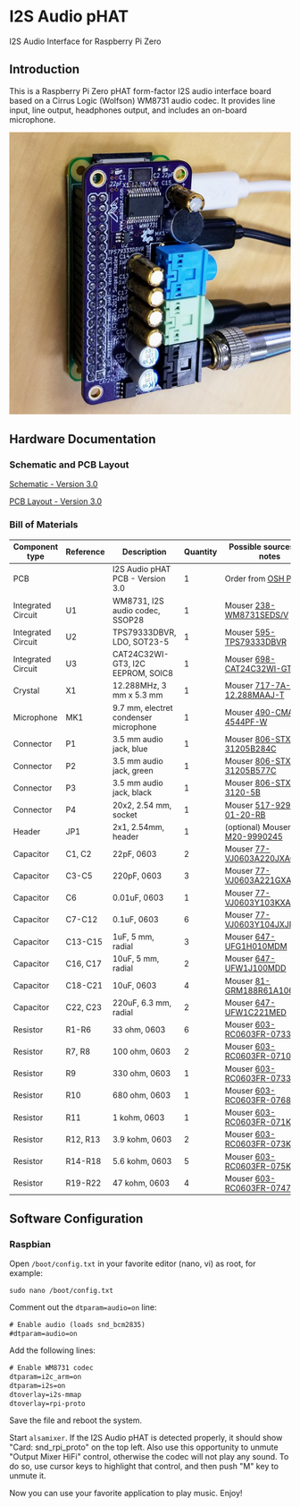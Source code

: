 # I2S Audio pHAT
I2S Audio Interface for Raspberry Pi Zero

## Introduction
This is a Raspberry Pi Zero pHAT form-factor I2S audio interface board based on a Cirrus Logic (Wolfson) WM8731 audio codec. It provides line input, line output, headphones output, and includes an on-board microphone.

![Micro 8088 Assembled Board](images/I2S_Audio_pHAT-Complete-3.0.jpg)

## Hardware Documentation

### Schematic and PCB Layout

[Schematic - Version 3.0](KiCad/I2S_Audio_pHAT-Schematic-3.0.pdf)

[PCB Layout - Version 3.0](KiCad/I2S_Audio_pHAT-Board-3.0.pdf)

### Bill of Materials

Component type     | Reference | Description                       | Quantity | Possible sources and notes 
------------------ | --------- | --------------------------------- | -------- | --------------------------
PCB                |           | I2S Audio pHAT PCB - Version 3.0  | 1        | Order from [OSH Park](https://oshpark.com/shared_projects/yxrgLBxI)
Integrated Circuit | U1        | WM8731, I2S audio codec, SSOP28   | 1        | Mouser [238-WM8731SEDS/V](https://www.mouser.com/Search/ProductDetail.aspx?R=WM8731SEDS%2fVvirtualkey23800000virtualkey238-WM8731SEDS%2fV)
Integrated Circuit | U2        | TPS79333DBVR, LDO, SOT23-5        | 1        | Mouser [595-TPS79333DBVR](https://www.mouser.com/Search/ProductDetail.aspx?R=TPS79333DBVRvirtualkey59500000virtualkey595-TPS79333DBVR)
Integrated Circuit | U3        | CAT24C32WI-GT3, I2C EEPROM, SOIC8 | 1        | Mouser [698-CAT24C32WI-GT3](https://www.mouser.com/Search/ProductDetail.aspx?R=CAT24C32WI-GT3virtualkey69800000virtualkey698-CAT24C32WI-GT3)
Crystal            | X1        | 12.288MHz, 3 mm x 5.3 mm          | 1        | Mouser [717-7A-12.288MAAJ-T](https://www.mouser.com/Search/ProductDetail.aspx?R=7A-12.288MAAJ-Tvirtualkey57230000virtualkey717-7A-12.288MAAJ-T)
Microphone         | MK1       | 9.7 mm, electret condenser microphone | 1        | Mouser [490-CMA-4544PF-W](https://www.mouser.com/Search/ProductDetail.aspx?R=CMA-4544PF-Wvirtualkey51780000virtualkey490-CMA-4544PF-W)
Connector          | P1        | 3.5 mm audio jack, blue           | 1        | Mouser [806-STX-31205B284C](https://www.mouser.com/Search/ProductDetail.aspx?R=STX-3120-5B-284Cvirtualkey51700000virtualkey806-STX-31205B284C)
Connector          | P2        | 3.5 mm audio jack, green          | 1        | Mouser [806-STX-31205B577C](https://www.mouser.com/Search/ProductDetail.aspx?R=STX-3120-5B-577Cvirtualkey51700000virtualkey806-STX-31205B577C)
Connector          | P3        | 3.5 mm audio jack, black          | 1        | Mouser [806-STX-3120-5B](https://www.mouser.com/Search/ProductDetail.aspx?R=STX-3120-5Bvirtualkey51700000virtualkey806-STX-3120-5B)
Connector          | P4        | 20x2, 2.54 mm, socket             | 1        | Mouser [517-929852-01-20-RB](https://www.mouser.com/Search/ProductDetail.aspx?R=929852-01-20-RBvirtualkey51750000virtualkey517-929852-01-20-RB)
Header             | JP1       | 2x1, 2.54mm, header               | 1        | (optional) Mouser [855-M20-9990245](https://www.mouser.com/Search/ProductDetail.aspx?R=M20-9990245virtualkey57420000virtualkey855-M20-9990245)
Capacitor          | C1, C2    | 22pF, 0603                        | 2        | Mouser [77-VJ0603A220JXACBC](https://www.mouser.com/Search/ProductDetail.aspx?R=VJ0603A220JXACW1BCvirtualkey61340000virtualkey77-VJ0603A220JXACBC)
Capacitor          | C3-C5     | 220pF, 0603                       | 3        | Mouser [77-VJ0603A221GXAPBC](https://www.mouser.com/Search/ProductDetail.aspx?R=VJ0603A221GXAPW1BCvirtualkey61340000virtualkey77-VJ0603A221GXAPBC)
Capacitor          | C6        | 0.01uF, 0603                      | 1        | Mouser [77-VJ0603Y103KXACBC](https://www.mouser.com/Search/ProductDetail.aspx?R=VJ0603Y103KXACW1BCvirtualkey61340000virtualkey77-VJ0603Y103KXACBC)
Capacitor          | C7-C12    | 0.1uF, 0603                       | 6        | Mouser [77-VJ0603Y104JXJPBC](https://www.mouser.com/Search/ProductDetail.aspx?R=VJ0603Y104JXJPW1BCvirtualkey61340000virtualkey77-VJ0603Y104JXJPBC)
Capacitor          | C13-C15   | 1uF, 5 mm, radial                 | 3        | Mouser [647-UFG1H010MDM](https://www.mouser.com/Search/ProductDetail.aspx?R=UFG1H010MDMvirtualkey64700000virtualkey647-UFG1H010MDM)
Capacitor          | C16, C17  | 10uF, 5 mm, radial                | 2        | Mouser [647-UFW1J100MDD](https://www.mouser.com/Search/ProductDetail.aspx?R=UFW1J100MDDvirtualkey64700000virtualkey647-UFW1J100MDD)
Capacitor          | C18-C21   | 10uF, 0603                        | 4        | Mouser [81-GRM188R61A106KE9D](https://www.mouser.com/Search/ProductDetail.aspx?R=GRM188R61A106KE69Dvirtualkey64800000virtualkey81-GRM188R61A106KE9D)
Capacitor          | C22, C23  | 220uF, 6.3 mm, radial             | 2        | Mouser [647-UFW1C221MED](https://www.mouser.com/Search/ProductDetail.aspx?R=UFW1C221MEDvirtualkey64700000virtualkey647-UFW1C221MED)
Resistor           | R1-R6     | 33 ohm, 0603                      | 6        | Mouser [603-RC0603FR-0733RL](https://www.mouser.com/Search/ProductDetail.aspx?R=RC0603FR-0733RLvirtualkey57620000virtualkey603-RC0603FR-0733RL)
Resistor           | R7, R8    | 100 ohm, 0603                     | 2        | Mouser [603-RC0603FR-07100RL](https://www.mouser.com/Search/ProductDetail.aspx?R=RC0603FR-07100RLvirtualkey57620000virtualkey603-RC0603FR-07100RL)
Resistor           | R9        | 330 ohm, 0603                     | 1        | Mouser [603-RC0603FR-07330RL](https://www.mouser.com/Search/ProductDetail.aspx?R=RC0603FR-07330RLvirtualkey57620000virtualkey603-RC0603FR-07330RL)
Resistor           | R10       | 680 ohm, 0603                     | 1        | Mouser [603-RC0603FR-07680RL](https://www.mouser.com/Search/ProductDetail.aspx?R=RC0603FR-07680RLvirtualkey57620000virtualkey603-RC0603FR-07680RL)
Resistor           | R11       | 1 kohm, 0603                      | 1        | Mouser [603-RC0603FR-071KL](https://www.mouser.com/Search/ProductDetail.aspx?R=RC0603FR-071KLvirtualkey57620000virtualkey603-RC0603FR-071KL)
Resistor           | R12, R13  | 3.9 kohm, 0603                    | 2        | Mouser [603-RC0603FR-073K9L](https://www.mouser.com/Search/ProductDetail.aspx?R=RC0603FR-073K9Lvirtualkey57620000virtualkey603-RC0603FR-073K9L)
Resistor           | R14-R18   | 5.6 kohm, 0603                    | 5        | Mouser [603-RC0603FR-075K6L](https://www.mouser.com/Search/ProductDetail.aspx?R=RC0603FR-075K6Lvirtualkey57620000virtualkey603-RC0603FR-075K6L)
Resistor           | R19-R22   | 47 kohm, 0603                     | 4        | Mouser [603-RC0603FR-0747KL](https://www.mouser.com/Search/ProductDetail.aspx?R=RC0603FR-0747KLvirtualkey57620000virtualkey603-RC0603FR-0747KL)

## Software Configuration

### Raspbian

Open `/boot/config.txt` in your favorite editor (nano, vi) as root, for example:

    sudo nano /boot/config.txt

Comment out the `dtparam=audio=on` line:

    # Enable audio (loads snd_bcm2835)
    #dtparam=audio=on

Add the following lines:

    # Enable WM8731 codec
    dtparam=i2c_arm=on
    dtparam=i2s=on
    dtoverlay=i2s-mmap
    dtoverlay=rpi-proto

Save the file and reboot the system.

Start `alsamixer`. If the I2S Audio pHAT is detected properly, it should show "Card: snd_rpi_proto" on the top left. Also use this opportunity to unmute "Output Mixer HiFi" control, otherwise the codec will not play any sound. To do so, use cursor keys to highlight that control, and then push "M" key to unmute it.

Now you can use your favorite application to play music. Enjoy!



